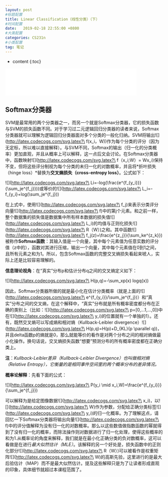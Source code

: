 ```yaml
---
layout: post
#标题配置
title: Linear Classification（线性分类）（下）
#时间配置
date:   2019-02-18 22:55:00 +0800
#大类配置
categories: CS231n
#小类配置
tag: 笔记
---
```


* content
{:toc}


<iframe frameborder="no" border="0" marginwidth="0" marginheight="0" width="420" height="86" src="//music.163.com/outchain/player?type=2&id=28828076&auto=1&height=66"></iframe>

## Softmax分类器

SVM是最常用的两个分类器之一，而另一个就是Softmax分类器，它的损失函数与SVM的损失函数不同。对于学习过二元逻辑回归分类器的读者来说，Softmax分类器就可以理解为逻辑回归分类器面对多个分类的一般化归纳。SVM将输出![](http://latex.codecogs.com/svg.latex?\ f(x_i，W))作为每个分类的评分（因为无定标，所以难以直接解释）。与SVM不同，Softmax的输出（归一化的分类概率）更加直观，并且从概率上可以解释，这一点后文会讨论。在Softmax分类器中，函数映射![](http://latex.codecogs.com/svg.latex?\ f（x_i;W）= Wx_i)保持不变，但将这些评分制视为每个分类的未归一化的对数概率，并且将*折叶损失（hinge loss）*替换为**交叉熵损失（cross-entropy loss）**。公式如下：

![](http://latex.codecogs.com/svg.latex?\ Li=-log(\frac{e^{f_{y_i}}}{\sum_je^{f_j}}))或等价的![](http://latex.codecogs.com/svg.latex?\ L_i=-f_{y_i}+log(\sum_je^{f_j}))

在上式中，使用![](http://latex.codecogs.com/svg.latex?\ f_j)来表示分类评分向量![](http://latex.codecogs.com/svg.latex?\ f)中的第j个元素。和之前一样，整个数据集的损失值是数据集中所有样本数据的损失值![](http://latex.codecogs.com/svg.latex?\ L_i)的均值与正则化损失![](http://latex.codecogs.com/svg.latex?\ R（W）)之和。其中函数![](http://latex.codecogs.com/svg.latex?\ f_j(z)=\frac{e^{z_j}}{\sum_ke^{z_k}})被称作**Softmax函数**：其输入值是一个向量，其中每个元素值为任意实数的评分值（z中的），函数对其进行压缩，输出一个向量，其中每个元素值在0到1之间，且所有元素之和为1。所以，包含Softmax函数的完整交叉熵损失看起来唬人，实际上还是比较容易理解的。

**信息理论视角**：在“真实”分布p和估计分布q之间的交叉熵定义如下：

![](http://latex.codecogs.com/svg.latex?\ H(p,q)=-\sum_xp(x) logq(x))

因此，Softmax分类器所做的就是最小化在估计分类概率（就是上面的![](http://latex.codecogs.com/svg.latex?\ e^{f_{y_i}}/\sum_je^{f_j})）和“真实”分布之间的交叉熵，在这个解释中，“真实”分布就是所有概率密度都分布在正确的类别上（比如：![](http://latex.codecogs.com/svg.latex?\ p=[0,...1,...,0])中在![](http://latex.codecogs.com/svg.latex?\ y_i)的位置就有一个单独的1）。还有，既然交叉熵可以写成熵和相对熵（Kullback-Leibler divergence）![](http://latex.codecogs.com/svg.latex?\ H(p,q)=H(p)+D_{KL}(p \parallel q))，并且delta函数p的熵就是0，那么就能等价的看作是对两个分布之间的相对熵做最小化操作。换句话说，交叉熵损失函数“想要”预测分布的所有概率密度都在正确分类上。

**注**：*Kullback-Leibler差异（Kullback-Leibler Divergence）也叫做相对熵（Relative Entropy），它衡量的是相同事件空间里的两个概率分布的差异情况。*

**概率论解释**：先看下面的公式：

![](http://latex.codecogs.com/svg.latex?\ P(y_i \mid x_i,W)=\frac{e^{f_{y_i}}}{\sum_je^{f_j}})

可以解释为是给定图像数据![](http://latex.codecogs.com/svg.latex?\  x_i)，以![](http://latex.codecogs.com/svg.latex?\ W)作为参数，分配给正确分类标签![](http://latex.codecogs.com/svg.latex?\ y_i)的归一化概率。为了理解这点，请回忆一下Softmax分类器将输出向量![](http://latex.codecogs.com/svg.latex?\ f)中的评分值解释为没有归一化的对数概率。那么以这些数值做指数函数的幂就得到了没有归一化的概率，而除法操作则对数据进行了归一化处理，使得这些概率的和为1.从概率论的角度来解释，我们就是在最小化正确分类的负对数概率，这可以看做是在进行*最大似然估计（MLE）*。该解释的另一个好处是，损失函数中的正则化部分![](http://latex.codecogs.com/svg.latex?\ R（W）)可以被看作是权重矩阵![](http://latex.codecogs.com/svg.latex?\ W)的高斯先验，这里进行的是最大后验估计（MAP）而不是最大似然估计。提及这些解释只是为了让读者形成直观的印象，具体细节就超过本课程范围了。

